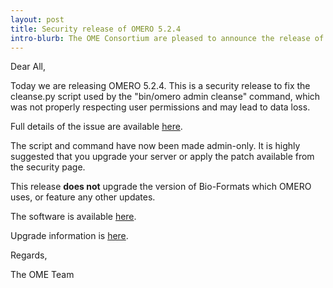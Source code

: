 ```yaml
---
layout: post
title: Security release of OMERO 5.2.4
intro-blurb: The OME Consortium are pleased to announce the release of OMERO 5.2.4
---
```

Dear All,

Today we are releasing OMERO 5.2.4. This is a security release to fix
the cleanse.py script used by the "bin/omero admin cleanse" command,
which was not properly respecting user permissions and may lead to
data loss.

Full details of the issue are available
[here](https://www.openmicroscopy.org/site/products/omero/secvuln/2016-SV1-cleanse).

The script and command have now been made admin-only. It is highly
suggested that you upgrade your server or apply the patch available
from the security page.

This release **does not** upgrade the version of Bio-Formats which
OMERO uses, or feature any other updates.

The software is available
[here](http://downloads.openmicroscopy.org/omero/5.2.4).

Upgrade information is
[here](http://www.openmicroscopy.org/site/support/omero5.2/sysadmins/server-upgrade.html).

Regards,

The OME Team
